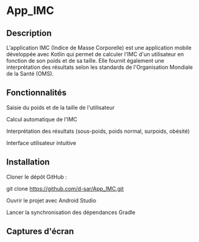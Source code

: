 # App_IMC

## Description

L'application IMC (Indice de Masse Corporelle) est une application mobile développée avec Kotlin qui permet de calculer l'IMC d'un utilisateur en fonction de son poids et de sa taille. Elle fournit également une interprétation des résultats selon les standards de l'Organisation Mondiale de la Santé (OMS).

## Fonctionnalités

  Saisie du poids et de la taille de l'utilisateur
  
  Calcul automatique de l'IMC
  
  Interprétation des résultats (sous-poids, poids normal, surpoids, obésité)
  
  Interface utilisateur intuitive

## Installation

  Cloner le dépôt GitHub :
  
  git clone https://github.com/d-sar/App_IMC.git
  
  Ouvrir le projet avec Android Studio
  
  Lancer la synchronisation des dépendances Gradle

## Captures d'écran
